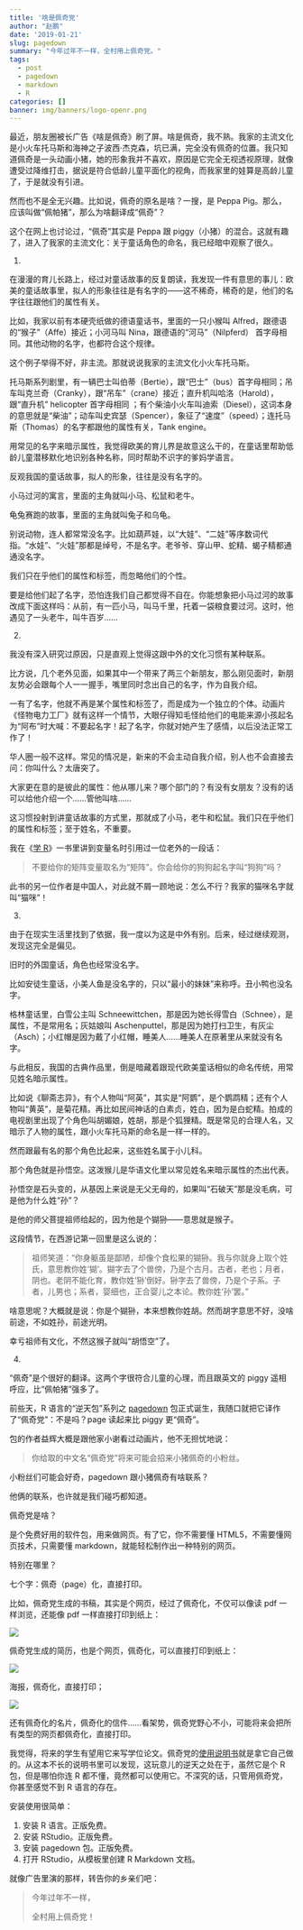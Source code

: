 ```yaml
---
title: '啥是佩奇党'
author: "赵鹏"
date: '2019-01-21'
slug: pagedown
summary: "今年过年不一样，全村用上佩奇党。"
tags:
  - post
  - pagedown
  - markdown
  - R
categories: []
banner: img/banners/logo-openr.png
---
```


最近，朋友圈被长广告《啥是佩奇》刷了屏。啥是佩奇，我不熟。我家的主流文化是小火车托马斯和海神之子波西·杰克森，坑已满，完全没有佩奇的位置。我只知道佩奇是一头动画小猪，她的形象我并不喜欢，原因是它完全无视透视原理，就像遭受过降维打击，据说是符合低龄儿童平面化的视角，而我家里的娃算是高龄儿童了，于是就没有引进。

然而也不是全无兴趣。比如说，佩奇的原名是啥？一搜，是 Peppa Pig。那么，应该叫做“佩帕猪”，那么为啥翻译成“佩奇”？

这个在网上也讨论过，“佩奇”其实是 Peppa 跟 piggy（小猪）的混合。这就有趣了，进入了我家的主流文化：关于童话角色的命名，我已经暗中观察了很久。

<!--more-->

1.

在漫漫的育儿长路上，经过对童话故事的反复朗读，我发现一件有意思的事儿：欧美的童话故事里，拟人的形象往往是有名字的——这不稀奇，稀奇的是，他们的名字往往跟他们的属性有关。

比如，我家以前有本硬壳纸做的德语童话书，里面的一只小猴叫 Alfred，跟德语的“猴子”（Affe）接近；小河马叫 Nina，跟德语的“河马”（Nilpferd） 首字母相同。其他动物的名字，也都符合这个规律。

这个例子举得不好，非主流。那就说说我家的主流文化小火车托马斯。

托马斯系列剧里，有一辆巴士叫伯蒂（Bertie），跟“巴士”（bus）首字母相同；吊车叫克兰奇（Cranky），跟“吊车”（crane）接近；直升机叫哈洛（Harold），跟“直升机” helicopter 首字母相同 ；有个柴油小火车叫迪索（Diesel），这词本身的意思就是“柴油”；动车叫史宾瑟（Spencer），象征了“速度”（speed）；连托马斯（Thomas）的名字都跟他的属性有关，Tank engine。

用常见的名字来暗示属性，我觉得欧美的育儿界是故意这么干的，在童话里帮助低龄儿童潜移默化地识别各种名称，同时帮助不识字的爹妈学语言。

反观我国的童话故事，拟人的形象，往往是没有名字的。

小马过河的寓言，里面的主角就叫小马、松鼠和老牛。

龟兔赛跑的故事，里面的主角就叫兔子和乌龟。

别说动物，连人都常常没名字。比如葫芦娃，以“大娃”、“二娃”等序数词代指。“水娃”、“火娃”那都是绰号，不是名字。老爷爷、穿山甲、蛇精、蝎子精都通通没名字。

我们只在乎他们的属性和标签，而忽略他们的个性。

要是给他们起了名字，恐怕连我们自己都觉得不自在。你能想象把小马过河的故事改成下面这样吗：从前，有一匹小马，叫马千里，托着一袋粮食要过河。这时，他遇见了一头老牛，叫牛百岁……

2.

我没有深入研究过原因，只是直观上觉得这跟中外的文化习惯有某种联系。

比方说，几个老外见面，如果其中一个带来了两三个新朋友，那么刚见面时，新朋友势必会跟每个人一一握手，嘴里同时念出自己的名字，作为自我介绍。

一有了名字，他就不再是某个属性和标签了，而是成为一个独立的个体。动画片《怪物电力工厂》就有这样一个情节，大眼仔得知毛怪给他们的电能来源小孩起名为“阿布”时大喊：不要起名字！起了名字，你就对她产生了感情，以后没法正常工作了！

华人圈一般不这样。常见的情况是，新来的不会主动自我介绍，别人也不会直接去问：你叫什么？太唐突了。

大家更在意的是彼此的属性：他从哪儿来？哪个部门的？有没有女朋友？没有的话可以给他介绍一个……管他叫啥……

这习惯投射到讲童话故事的方式里，那就成了小马，老牛和松鼠。我们只在乎他们的属性和标签；至于姓名，不重要。

我在《[学 R](https://xuer.dapengde.com/)》一书里讲到变量名时引用过一位老外的一段话：

> 不要给你的矩阵变量取名为“矩阵”。你会给你的狗狗起名字叫“狗狗”吗？

此书的另一位作者是中国人，对此就不屑一顾地说：怎么不行？我家的猫咪名字就叫“猫咪”！

3.

由于在现实生活里找到了依据，我一度以为这是中外有别。后来，经过继续观测，发现这完全是偏见。

旧时的外国童话，角色也经常没名字。

比如安徒生童话，小美人鱼是没名字的，只以“最小的妹妹”来称呼。丑小鸭也没名字。

格林童话里，白雪公主叫 Schneewittchen，那是因为她长得雪白（Schnee），是属性，不是常用名；灰姑娘叫 Aschenputtel，那是因为她打扫卫生，有灰尘（Asch）；小红帽是因为戴了小红帽，睡美人……睡美人在原著里从来就没有名字。

与此相反，我国的古典作品里，倒是暗藏着跟现代欧美童话相似的命名传统，用常见姓名暗示属性。

比如说《聊斋志异》，有个人物叫“阿英”，其实是“阿鹦”，是个鹦鹉精；还有个人物叫“黄英”，是菊花精。再比如民间神话的白素贞，姓白，因为是白蛇精。拍成的电视剧里出现了个角色叫胡媚娘，姓胡，那是个狐狸精。既是常见的合理人名，又暗示了人物的属性，跟小火车托马斯的命名是一样一样的。

然而跟最有名的那个角色比起来，这些姓名属于小儿科。

那个角色就是孙悟空。这泼猴儿是华语文化里以常见姓名来暗示属性的杰出代表。

孙悟空是石头变的，从基因上来说是无父无母的，如果叫“石破天”那是没毛病，可是他为什么姓“孙”？

是他的师父菩提祖师给起的，因为他是个猢狲——意思就是猴子。

这段情节，在西游记第一回里是这么说的：

>祖师笑道：“你身躯虽是鄙陋，却像个食松果的猢狲。我与你就身上取个姓氏，意思教你姓‘猢’。猢字去了个兽傍，乃是个古月。古者，老也；月者，阴也。老阴不能化育，教你姓‘狲’倒好。狲字去了兽傍，乃是个子系。子者，儿男也；系者，婴细也，正合婴儿之本论。教你姓‘孙’罢。”

啥意思呢？大概就是说：你是个猢狲，本来想教你姓胡。然而胡字意思不好，没啥前途，不如姓孙，前途光明。

幸亏祖师有文化，不然这猴子就叫“胡悟空”了。

4.

“佩奇”是个很好的翻译。这两个字很符合儿童的心理，而且跟英文的 piggy 遥相呼应，比“佩帕猪”强多了。

前些天，R 语言的“逆天包”系列之 [pagedown](https://github.com/rstudio/pagedown) 包正式诞生，我随口就把它译作了“佩奇党”：不是吗？page 读起来比 piggy 更“佩奇”。

包的作者益辉大概是跟他家小谢看过动画片，他不无担忧地说：

> 你给取的中文名“佩奇党”将来可能会招来小猪佩奇的小粉丝。

小粉丝们可能会好奇，pagedown 跟小猪佩奇有啥联系？

他俩的联系，也许就是我们碰巧都知道。

佩奇党是啥？

是个免费好用的软件包，用来做网页。有了它，你不需要懂 HTML5，不需要懂网页技术，只需要懂 markdown，就能轻松制作出一种特别的网页。

特别在哪里？

七个字：佩奇（page）化，直接打印。

比如，佩奇党生成的书稿，其实是个网页，经过了佩奇化，不仅可以像读 pdf 一样浏览，还能像 pdf 一样直接打印到纸上：

![](https://user-images.githubusercontent.com/163582/47673682-58b11880-db83-11e8-87fd-b5e753af7288.png)

佩奇党生成的简历，也是个网页，佩奇化，可以直接打印到纸上：

![](https://user-images.githubusercontent.com/163582/46879762-7a34a500-ce0c-11e8-87e3-496f3577ff05.png)

海报，佩奇化，直接打印；

![](https://user-images.githubusercontent.com/163582/47672385-e12dba00-db7f-11e8-92de-af94d5bab12f.jpg)

还有佩奇化的名片，佩奇化的信件……看架势，佩奇党野心不小，可能将来会把所有类型的网页都佩奇化，直接打印。

我觉得，将来的学生有望用它来写学位论文。佩奇党的[使用说明书](https://pagedown.rbind.io)就是拿它自己做的。从这本不长的说明书里可以发现，这玩意儿的逆天之处在于，虽然它是个 R 包，但是哪怕你连 R 都不懂，竟然都可以使用它。不深究的话，只管用佩奇党，你甚至感觉不到 R 语言的存在。


安装使用很简单：

1. 安装 R 语言。正版免费。
2. 安装 RStudio。正版免费。
3. 安装 pagedown 包。正版免费。
4. 打开 RStudio，从模板里创建 R Markdown 文档。

就像广告里演的那样，转告你的乡亲们吧：

> 今年过年不一样，
>
> 全村用上佩奇党！
